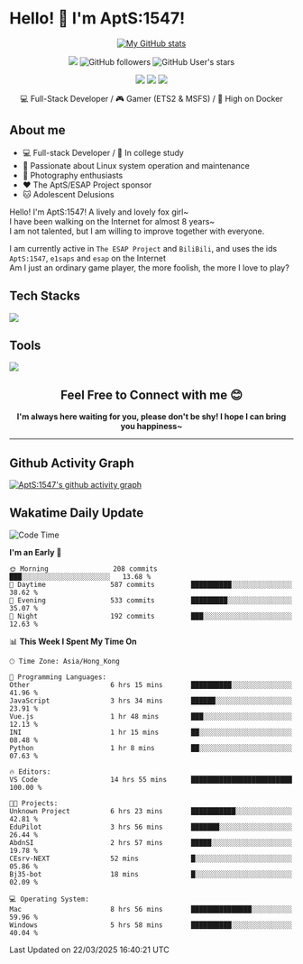 # Hello! 👋 I'm AptS:1547! 

<div align="center">

 [![My GitHub stats](https://github-readme-stats.vercel.app/api?username=AptS-1547&show_icons=true&theme=transparent)](https://github.com/AptS-1547)

 ![](https://komarev.com/ghpvc/?username=AptS-1547&color=blue&style=flat-square)
 ![GitHub followers](https://img.shields.io/github/followers/AptS-1547?style=flat-square)
 ![GitHub User's stars](https://img.shields.io/github/stars/AptS-1547?style=flat-square)
 
 [![](https://img.shields.io/badge/website-4493f8?style=for-the-badge&logo=About.me&logoColor=white)](https://esaps.net/)
 [![](https://img.shields.io/badge/RSS-4493f8?style=for-the-badge&logo=rss&logoColor=white)](https://esaps.net/feed/)
 [![](https://img.shields.io/badge/Email-4493f8?style=for-the-badge&logo=gmail&logoColor=white)](mailto:apts-1547@esaps.net)

 💻 Full-Stack Developer / 🎮 Gamer (ETS2 & MSFS) / 🐋 High on Docker

</div>

## About me

- 💻 Full-stack Developer / 🏫 In college study
- 📶 Passionate about Linux system operation and maintenance
- 📸 Photography enthusiasts
- ❤ The AptS/ESAP Project sponsor
- 🐱 Adolescent Delusions

Hello! I'm AptS:1547! A lively and lovely fox girl~  
I have been walking on the Internet for almost 8 years~  
I am not talented, but I am willing to improve together with everyone.  

I am currently active in `The ESAP Project` and `BiliBili`, and uses the ids `AptS:1547`, `e1saps` and `esap` on the Internet  
Am I just an ordinary game player, the more foolish, the more I love to play?  

## Tech Stacks
<a href="https://skillicons.dev">
  <img src="https://skillicons.dev/icons?i=py,arduino,php,html,css,javascript,typescript,bash,java,kotlin,vue,go,nodejs,cpp,rust,tailwind" />
</a>
   
## Tools

<a href="https://skillicons.dev">
  <img src="https://skillicons.dev/icons?i=ae,pr,ps,au,blender,visualstudio,vscode,androidstudio,idea,anaconda,gradle,maven,npm,vite,yarn,cloudflare,docker,git,github,githubactions,jenkins,nginx,workers,wordpress,sentry,grafana,prometheus,postgres,mysql,mongodb,redis" />
</a>

## <div align="center"> Feel Free to Connect with me 😊 </div>

**<div align="center">I'm always here waiting for you, please don't be shy! I hope I can bring you happiness~</div>**

----------------------

## Github Activity Graph

[![AptS:1547's github activity graph](https://github-readme-activity-graph.vercel.app/graph?username=AptS-1547&theme=react-dark)](https://github.com/AptS-1547)

## Wakatime Daily Update

<!--START_SECTION:waka-->
![Code Time](http://img.shields.io/badge/Code%20Time-352%20hrs%2016%20mins-blue)

**I'm an Early 🐤** 

```text
🌞 Morning                208 commits         ███░░░░░░░░░░░░░░░░░░░░░░   13.68 % 
🌆 Daytime                587 commits         ██████████░░░░░░░░░░░░░░░   38.62 % 
🌃 Evening                533 commits         █████████░░░░░░░░░░░░░░░░   35.07 % 
🌙 Night                  192 commits         ███░░░░░░░░░░░░░░░░░░░░░░   12.63 % 
```


📊 **This Week I Spent My Time On** 

```text
🕑︎ Time Zone: Asia/Hong_Kong

💬 Programming Languages: 
Other                    6 hrs 15 mins       ██████████░░░░░░░░░░░░░░░   41.96 % 
JavaScript               3 hrs 34 mins       ██████░░░░░░░░░░░░░░░░░░░   23.91 % 
Vue.js                   1 hr 48 mins        ███░░░░░░░░░░░░░░░░░░░░░░   12.13 % 
INI                      1 hr 15 mins        ██░░░░░░░░░░░░░░░░░░░░░░░   08.48 % 
Python                   1 hr 8 mins         ██░░░░░░░░░░░░░░░░░░░░░░░   07.63 % 

🔥 Editors: 
VS Code                  14 hrs 55 mins      █████████████████████████   100.00 % 

🐱‍💻 Projects: 
Unknown Project          6 hrs 23 mins       ███████████░░░░░░░░░░░░░░   42.81 % 
EduPilot                 3 hrs 56 mins       ███████░░░░░░░░░░░░░░░░░░   26.44 % 
AbdnSI                   2 hrs 57 mins       █████░░░░░░░░░░░░░░░░░░░░   19.78 % 
CEsrv-NEXT               52 mins             █░░░░░░░░░░░░░░░░░░░░░░░░   05.86 % 
Bj35-bot                 18 mins             █░░░░░░░░░░░░░░░░░░░░░░░░   02.09 % 

💻 Operating System: 
Mac                      8 hrs 56 mins       ███████████████░░░░░░░░░░   59.96 % 
Windows                  5 hrs 58 mins       ██████████░░░░░░░░░░░░░░░   40.04 % 
```


 Last Updated on 22/03/2025 16:40:21 UTC
<!--END_SECTION:waka-->
